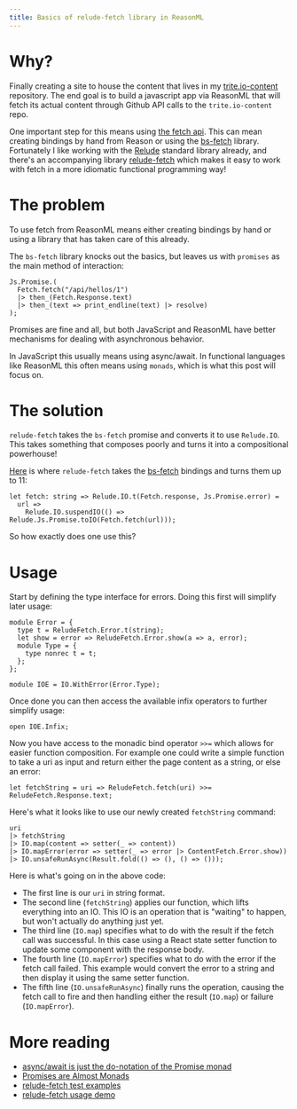```yaml
---
title: Basics of relude-fetch library in ReasonML
---
```


# Why?

Finally creating a site to house the content that lives in my [trite.io-content](https://github.com/trite/trite.io-content) repository. The end goal is to build a javascript app via ReasonML that will fetch its actual content through Github API calls to the `trite.io-content` repo.

One important step for this means using [the fetch api](https://developer.mozilla.org/en-US/docs/Web/API/Fetch_API/Using_Fetch). This can mean creating bindings by hand from Reason or using the [bs-fetch](https://github.com/reasonml-community/bs-fetch) library. Fortunately I like working with the [Relude](https://github.com/reazen/relude) standard library already, and there's an accompanying library [relude-fetch](https://github.com/reazen/relude-fetch) which makes it easy to work with fetch in a more idiomatic functional programming way!

# The problem
To use fetch from ReasonML means either creating bindings by hand or using a library that has taken care of this already.

The `bs-fetch` library knocks out the basics, but leaves us with `promises` as the main method of interaction:

```reason
Js.Promise.(
  Fetch.fetch("/api/hellos/1")
  |> then_(Fetch.Response.text)
  |> then_(text => print_endline(text) |> resolve)
);
```

Promises are fine and all, but both JavaScript and ReasonML have better mechanisms for dealing with asynchronous behavior.

In JavaScript this usually means using async/await. In functional languages like ReasonML this often means using `monads`, which is what this post will focus on.

# The solution
`relude-fetch` takes the `bs-fetch` promise and converts it to use `Relude.IO`. This takes something that composes poorly and turns it into a compositional powerhouse!

[Here](https://github.com/reazen/relude-fetch/blob/master/src/ReludeFetch.re#L9) is where `relude-fetch` takes the [bs-fetch](https://github.com/reasonml-community/bs-fetch) bindings and turns them up to 11:

```reason
let fetch: string => Relude.IO.t(Fetch.response, Js.Promise.error) =
  url =>
    Relude.IO.suspendIO(() => Relude.Js.Promise.toIO(Fetch.fetch(url)));
```

So how exactly does one use this?

# Usage
Start by defining the type interface for errors. Doing this first will simplify later usage:

```reason
module Error = {
  type t = ReludeFetch.Error.t(string);
  let show = error => ReludeFetch.Error.show(a => a, error);
  module Type = {
    type nonrec t = t;
  };
};

module IOE = IO.WithError(Error.Type);
```

Once done you can then access the available infix operators to further simplify usage:

```reason
open IOE.Infix;
```

Now you have access to the monadic bind operator `>>=` which allows for easier function composition. For example one could write a simple function to take a uri as input and return either the page content as a string, or else an error:

```reason
let fetchString = uri => ReludeFetch.fetch(uri) >>= ReludeFetch.Response.text;
```

Here's what it looks like to use our newly created `fetchString` command:

```reason
uri
|> fetchString
|> IO.map(content => setter(_ => content))
|> IO.mapError(error => setter(_ => error |> ContentFetch.Error.show))
|> IO.unsafeRunAsync(Result.fold(() => (), () => ()));
```

Here is what's going on in the above code:
* The first line is our `uri` in string format.
* The second line (`fetchString`) applies our function, which lifts everything into an IO. This IO is an operation that is "waiting" to happen, but won't actually do anything just yet.
* The third line (`IO.map`) specifies what to do with the result if the fetch call was successful. In this case using a React state setter function to update some component with the response body.
* The fourth line (`IO.mapError`) specifies what to do with the error if the fetch call failed. This example would convert the error to a string and then display it using the same setter function.
* The fifth line (`IO.unsafeRunAsync`) finally runs the operation, causing the fetch call to fire and then handling either the result (`IO.map`) or failure (`IO.mapError`).

# More reading
* [async/await is just the do-notation of the Promise monad](https://gist.github.com/peter-leonov/c86720d1517235a1f28cd453a9d39bb4)
* [Promises are Almost Monads](https://siawyoung.com/promises-are-almost-monads)
* [relude-fetch test examples](https://github.com/reazen/relude-fetch/blob/master/__tests__/ReludeFetch_test.re)
* [relude-fetch usage demo](https://github.com/reazen/relude-fetch/tree/master/examples/demo)